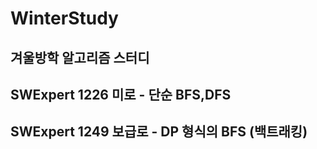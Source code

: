 # WinterStudy

## 겨울방학 알고리즘 스터디

## SWExpert 1226 미로 - 단순 BFS,DFS
## SWExpert 1249 보급로 - DP 형식의 BFS (백트래킹)
